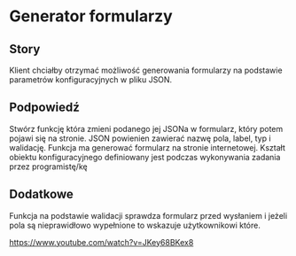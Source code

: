 # Generator formularzy

## Story

Klient chciałby otrzymać możliwość generowania formularzy na podstawie parametrów konfiguracyjnych w pliku JSON.

## Podpowiedź

Stwórz funkcję która zmieni podanego jej JSONa w formularz, który potem pojawi się na stronie. JSON powienien zawierać nazwę pola, label, typ i walidację. Funkcja ma generować formularz na stronie internetowej.
Kształt obiektu konfiguracyjnego definiowany jest podczas wykonywania zadania przez programistę/kę

## Dodatkowe

Funkcja na podstawie walidacji sprawdza formularz przed wysłaniem i jeżeli pola są nieprawidłowo wypełnione to wskazuje użytkownikowi które.

https://www.youtube.com/watch?v=JKey68BKex8
